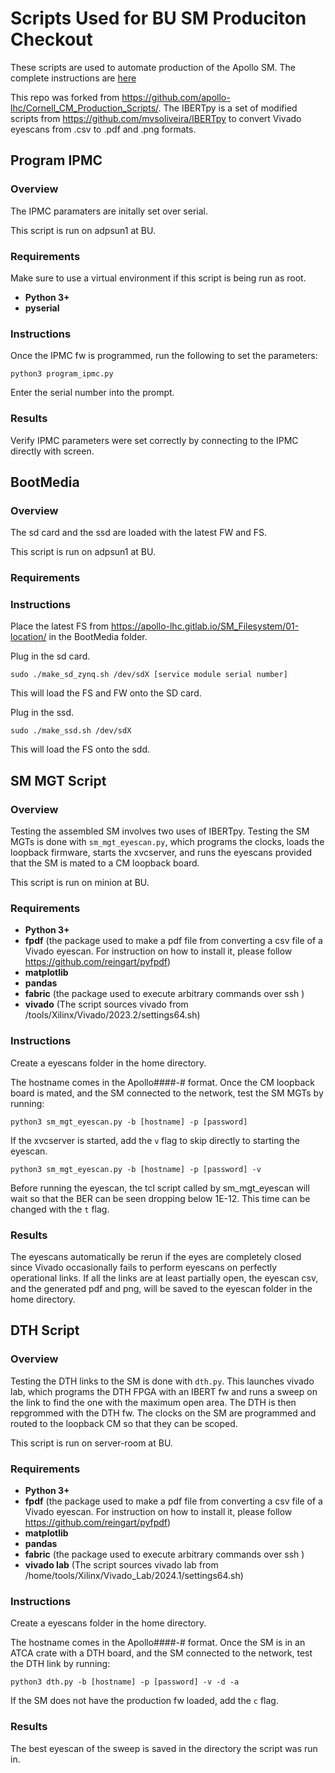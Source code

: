 # Scripts Used for BU SM Produciton Checkout
These scripts are used to automate production of the Apollo SM. The complete instructions are [here](https://apollo-lhc.gitlab.io/Assembly/Rev3-assembly/)

This repo was forked from https://github.com/apollo-lhc/Cornell_CM_Production_Scripts/.  The IBERTpy is a set of modified scripts from https://github.com/mvsoliveira/IBERTpy to convert Vivado eyescans from .csv to .pdf and .png formats. 


## Program IPMC
### Overview
The IPMC paramaters are initally set over serial. 

This script is run on adpsun1 at BU.
### Requirements
Make sure to use a virtual environment if this script is being run as root.
- **Python 3+**
- **pyserial** 

### Instructions
Once the IPMC fw is programmed, run the following to set the parameters:
```
python3 program_ipmc.py
```
Enter the serial number into the prompt.

### Results
Verify IPMC parameters were set correctly by connecting to the IPMC directly with screen.

## BootMedia
### Overview
The sd card and the ssd are loaded with the latest FW and FS.

This script is run on adpsun1 at BU.
### Requirements
### Instructions
Place the latest FS from https://apollo-lhc.gitlab.io/SM_Filesystem/01-location/ in the BootMedia folder.

Plug in the sd card.
```
sudo ./make_sd_zynq.sh /dev/sdX [service module serial number]
```
This will load the FS and FW onto the SD card.

Plug in the ssd.
```
sudo ./make_ssd.sh /dev/sdX
```
This will load the FS onto the sdd.


## SM MGT Script
### Overview
Testing the assembled SM involves two uses of IBERTpy. Testing the SM MGTs is done with ```sm_mgt_eyescan.py```, which programs the clocks, loads the loopback firmware, starts the xvcserver, and runs the eyescans provided that the SM is mated to a CM loopback board.

This script is run on minion at BU.
### Requirements
- **Python 3+**
- **fpdf** (the package used to make a pdf file from converting a csv file of a Vivado eyescan. For instruction on how to install it, please follow https://github.com/reingart/pyfpdf) 
- **matplotlib**
- **pandas**
- **fabric** (the package used to execute arbitrary commands over ssh )
- **vivado** (The script sources vivado from /tools/Xilinx/Vivado/2023.2/settings64.sh)
### Instructions
Create a eyescans folder in the home directory.

The hostname comes in the Apollo####-# format. Once the CM loopback board is mated, and the SM connected to the network, test the SM MGTs by running:
```
python3 sm_mgt_eyescan.py -b [hostname] -p [password]
```

If the xvcserver is started, add the ```v``` flag to skip directly to starting the eyescan.

```
python3 sm_mgt_eyescan.py -b [hostname] -p [password] -v
```

Before running the eyescan, the tcl script called by sm_mgt_eyescan will wait so that the BER can be seen dropping below 1E-12. This time can be changed with the ```t``` flag.

### Results
The eyescans automatically be rerun if the eyes are completely closed since Vivado occasionally fails to perform eyescans on perfectly operational links. If all the links are at least partially open, the eyescan csv, and the generated pdf and png, will be saved to the eyescan folder in the home directory.

##  DTH Script
### Overview
Testing the DTH links to the SM is done with ```dth.py```. This launches vivado lab, which programs the DTH FPGA with an IBERT fw and runs a sweep on the link to find the one with the maximum open area. The DTH is then repgrommed with the DTH fw. The clocks on the SM are programmed and routed to the loopback CM so that they can be scoped. 

This script is run on server-room at BU.
### Requirements
- **Python 3+**
- **fpdf** (the package used to make a pdf file from converting a csv file of a Vivado eyescan. For instruction on how to install it, please follow https://github.com/reingart/pyfpdf) 
- **matplotlib**
- **pandas**
- **fabric** (the package used to execute arbitrary commands over ssh )
- **vivado lab** (The script sources vivado lab from /home/tools/Xilinx/Vivado_Lab/2024.1/settings64.sh)
### Instructions
Create a eyescans folder in the home directory.

The hostname comes in the Apollo####-# format. Once the SM is in an ATCA crate with a DTH board, and the SM connected to the network, test the DTH link by running:
```
python3 dth.py -b [hostname] -p [password] -v -d -a 
```

If the SM does not have the production fw loaded, add the ```c``` flag.

### Results
The best eyescan of the sweep is saved in the directory the script was run in.